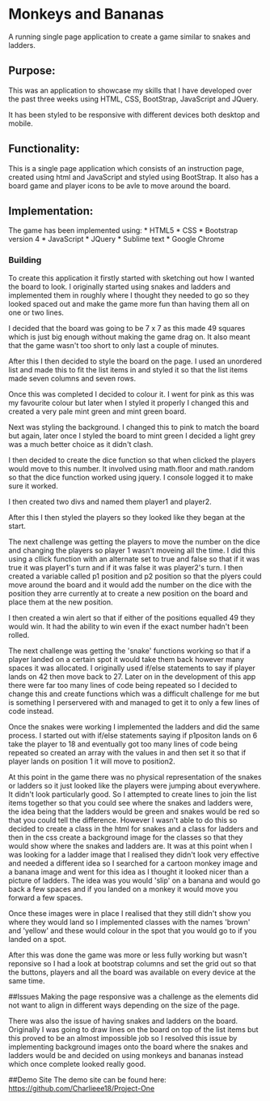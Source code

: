 # Monkeys and Bananas
A running single page application to create a game similar to snakes and ladders.

## Purpose:

This was an application to showcase my skills that I have developed over the past three weeks using HTML, CSS, BootStrap, JavaScript and JQuery.

It has been styled to be responsive with different devices both desktop and mobile.

## Functionality:

This is a single page application which consists of an instruction page, created using html and JavaScript and styled using BootStrap. It also has a board game and player icons to be avle to move around the board.

## Implementation:

The game has been implemented using:
	* HTML5
	* CSS
	* Bootstrap version 4
	* JavaScript
	* JQuery
	* Sublime text
	* Google Chrome

### Building

To create this application it firstly started with sketching out how I wanted the board to look. I originally started using snakes and ladders and implemented them in roughly where I thought they needed to go so they looked spaced out and make the game more fun than having them all on one or two lines.

I decided that the board was going to be 7 x 7 as this made 49 squares which is just big enough without making the game drag on. It also meant that the game wasn't too short to only last a couple of minutes.

After this I then decided to style the board on the page. I used an unordered list and made this to fit the list items in and styled it so that the list items made seven columns and seven rows.

Once this was completed I decided to colour it. I went for pink as this was my favourite colour but later when I styled it properly I changed this and created a very pale mint green and mint green board.

Next was styling the background. I changed this to pink to match the board but again, later once I styled the board to mint green I decided a light grey was a much better choice as it didn't clash.

I then decided to create the dice function so that when clicked the players would move to this number. It involved using math.floor and math.random so that the dice function worked using jquery. I console logged it to make sure it worked.

I then created two divs and named them player1 and player2.

After this I then styled the players so they looked like they began at the start.

The next challenge was getting the players to move the number on the dice and changing the players so player 1 wasn't moveing all the time. I did this using a cllick function with an alternate set to true and false so that if it was true it was player1's turn and if it was false it was player2's turn. I then created a variable called p1 position and p2 position so that the plyers could move around the board and it would add the number on the dice with the position they arre currently at to create a new position on the board and place them at the new position.

I then created a win alert so that if either of the positions equalled 49 they would win. It had the ability to win even if the exact number hadn't been rolled.

The next challenge was getting the 'snake' functions working so that if a player landed on a certain spot it would take them back however many spaces it was allocated. I originally used if/else statements to say if player lands on 42 then move back to 27. Later on in the development of this app there were far too many lines of code being repeated so I decided to change this and create functions which was a difficult challenge for me but is something I perservered with and managed to get it to only a few lines of code instead.

Once the snakes were working I implemented the ladders and did the same process. I started out with if/else statements saying if p1positon lands on 6 take the player to 18 and eventually got too many lines of code being repeated so created an array with the values in and then set it so that if player lands on position 1 it will move to position2.

At this point in the game there was no physical representation of the snakes or ladders so it just looked like the players were jumping about everywhere. It didn't look particularly good. So I attempted to create lines to join the list items together so that you could see where the snakes and ladders were, the idea being that the ladders would be green and snakes would be red so that you could tell the difference. However I wasn't able to do this so decided to create a class in the html for snakes and a class for ladders and then in the css create a background image for the classes so that they would show where the snakes and ladders are. It was at this point when I was looking for a ladder image that I realised they didn't look very effective and needed a different idea so I searched for a cartoon monkey image and a banana image and went for this idea as I thought it looked nicer than a picture of ladders. The idea was you would 'slip' on a banana and would go back a few spaces and if you landed on a monkey it would move you forward a few spaces.

Once these images were in place I realised that they still didn't show you where they would land so I implemented classes with the names 'brown' and 'yellow' and these would colour in the spot that you would go to if you landed on a spot.

After this was done the game was more or less fully working but wasn't reponsive so I had a look at bootstrap columns and set the grid out so that the buttons, players and all the board was available on every device at the same time.

##Issues
Making the page responsive was a challenge as the elements did not want to align in different ways depending on the size of the page.

There was also the issue of having snakes and ladders on the board. Originally I was going to draw lines on the board on top of the list items but this proved to be an almost impossible job so I resolved this issue by implementing background images onto the board where the snakes and ladders would be and decided on using monkeys and bananas instead which once complete looked really good.

##Demo Site
The demo site can be found here: 
https://github.com/Charlieee18/Project-One





